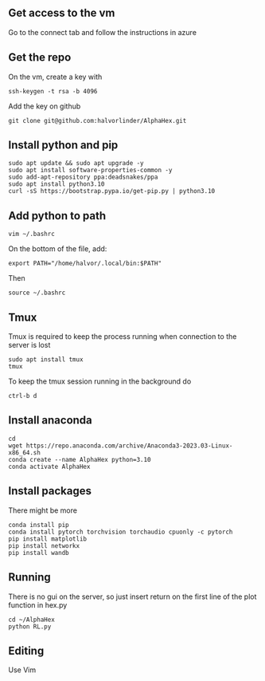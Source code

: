 ## Get access to the vm
Go to the connect tab and follow the instructions in azure
## Get the repo
On the vm, create a key with 
```
ssh-keygen -t rsa -b 4096
```
Add the key on github 
```
git clone git@github.com:halvorlinder/AlphaHex.git
```

## Install python and pip 
```
sudo apt update && sudo apt upgrade -y
sudo apt install software-properties-common -y
sudo add-apt-repository ppa:deadsnakes/ppa
sudo apt install python3.10
curl -sS https://bootstrap.pypa.io/get-pip.py | python3.10
```
## Add python to path
```
vim ~/.bashrc
```
On the bottom of the file, add:
```
export PATH="/home/halvor/.local/bin:$PATH"
```
Then
```
source ~/.bashrc
```

## Tmux
Tmux is required to keep the process running when connection to the server is lost
```
sudo apt install tmux
tmux 
```

To keep the tmux session running in the background do 
```
ctrl-b d
```

## Install anaconda
```
cd
wget https://repo.anaconda.com/archive/Anaconda3-2023.03-Linux-x86_64.sh
conda create --name AlphaHex python=3.10
conda activate AlphaHex
```

## Install packages
There might be more
```
conda install pip 
conda install pytorch torchvision torchaudio cpuonly -c pytorch
pip install matplotlib
pip install networkx
pip install wandb
```

## Running 
There is no gui on the server, so just insert return on the first line of the plot function in hex.py
```
cd ~/AlphaHex
python RL.py
```

## Editing
Use Vim
